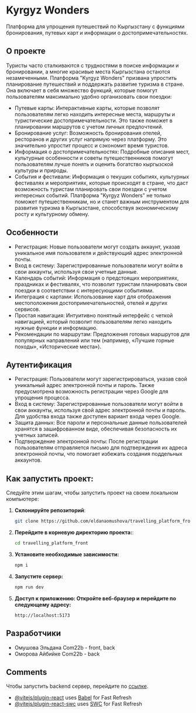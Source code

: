 # Kyrgyz Wonders

Платформа для упрощения путешествий по Кыргызстану с функциями бронирования, путевых карт и информации о достопримечательностях.

## О проекте

Туристы часто сталкиваются с трудностями в поиске информации и бронировании, а многие красивые места Кыргызстана остаются незамеченными. Платформа "Kyrgyz Wonders" призвана упростить планирование путешествий и поддержать развитие туризма в стране. Она включает в себя множество функций, которые помогут пользователям максимально удобно организовать свои поездки:

-   Путевые карты: Интерактивные карты, которые позволят пользователям легко находить интересные места, маршруты и туристические достопримечательности. Это также поможет в планировании маршрутов с учетом личных предпочтений.
-   Бронирование услуг: Возможность бронирования отелей, ресторанов и других услуг напрямую через платформу. Это значительно упростит процесс и сэкономит время туристов.
-   Информация о достопримечательностях: Подробные описания мест, культурные особенности и советы путешественников помогут пользователям лучше понять и оценить богатство кыргызской культуры и природы.
-   События и фестивали: Информация о текущих событиях, культурных фестивалях и мероприятиях, которые происходят в стране, что даст возможность туристам планировать свои поездки с учетом интересных событий.
    Платформа "Kyrgyz Wonders" не только поможет путешественникам, но и станет важным инструментом для развития туризма в Кыргызстане, способствуя экономическому росту и культурному обмену.

## Особенности

-   Регистрация: Новые пользователи могут создать аккаунт, указав уникальное имя пользователя и действующий адрес электронной почты.
-   Вход в систему: Зарегистрированные пользователи могут войти в свои аккаунты, используя свои учетные данные.
-   Календарь событий: Информация о предстоящих мероприятиях, праздниках и фестивалях, что позволит туристам планировать свои поездки в соответствии с интересующими событиями.
-   Интеграция с картами: Использование карт для отображения местоположения достопримечательностей, отелей и других сервисов.
-   Простая навигация: Интуитивно понятный интерфейс с четкой навигацией, который позволит пользователям легко находить нужные функции и информацию.
-   Рекомендации по маршрутам: Предложения готовых маршрутов для популярных направлений или тем (например, «Лучшие горные походы», «Исторические места»).

## Аутентификация

-   Регистрация: Пользователи могут зарегистрироваться, указав свой уникальный адрес электронной почты и пароль. Также предусмотрена возможность регистрации через Google для упрощения процесса.
-   Вход в систему: Зарегистрированные пользователи могут войти в свои аккаунты, используя свой адрес электронной почты и пароль. Для удобства входа также доступен вариант входа через Google.
-   Защита данных: Все пароли и персональные данные пользователей хранятся в зашифрованном виде, обеспечивая безопасность их учетных записей.
-   Подтверждение электронной почты: После регистрации пользователям отправляется письмо для подтверждения их адреса электронной почты, что помогает избежать создания поддельных аккаунтов.

## Как запустить проект:

Следуйте этим шагам, чтобы запустить проект на своем локальном компьютере:

1. **Склонируйте репозиторий**:
    ```bash
    git clone https://github.com/eldanaomushova/travelling_platform_front.git
    ```
2. **Перейдите в корневую директорию проекта:**:
    ```bash
    cd travelling_platform_front
    ```
3. **Установите необходимые зависимости:**
    ```bash
    npm i
    ```
4. **Запустите сервер:**
    ```bash
    npm run dev
    ```
5. **Доступ к приложению: Откройте веб-браузер и перейдите по следующему адресу:**
    ```bach
    http://localhost:5173
    ```

## Разработчики

-   Омушова Эльдана Com22b - front, back
-   Оморова Айбийке Com22b - back

## Comments

Чтобы запустить backend сервер, перейдите по [ссылке](https://github.com/aibiikeo/travelling_platform).

-   [@vitejs/plugin-react](https://github.com/vitejs/vite-plugin-react/blob/main/packages/plugin-react/README.md) uses [Babel](https://babeljs.io/) for Fast Refresh
-   [@vitejs/plugin-react-swc](https://github.com/vitejs/vite-plugin-react-swc) uses [SWC](https://swc.rs/) for Fast Refresh
